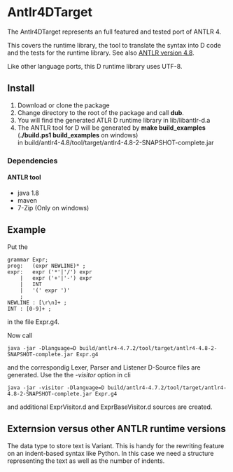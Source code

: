# Antlr4DTarget
The Antlr4DTarget represents an full featured and tested port of ANTLR 4.

This covers the runtime library, the tool to translate the syntax into D code and the tests for the runtime library. See also [ANTLR version 4.8](http://www.antlr.org/).

Like other language ports, this D runtime library uses UTF-8.

## Install
1. Download or clone the package
2. Change directory to the root of the package and call __dub__.
3. You will find the generated ATLR D runtime library in lib/libantlr-d.a
4. The ANTLR tool for D will be generated by __make build_examples__ (__./build.ps1 build_examples__ on windows)  
   in build/antlr4-4.8/tool/target/antlr4-4.8-2-SNAPSHOT-complete.jar
### Dependencies
#### ANTLR tool
- java 1.8
- maven
- 7-Zip (Only on windows)
## Example
Put the

    grammar Expr;
    prog:	(expr NEWLINE)* ;
    expr:	expr ('*'|'/') expr
        |	expr ('+'|'-') expr
        |	INT
        |	'(' expr ')'
        ;
    NEWLINE : [\r\n]+ ;
    INT : [0-9]+ ;

in the file Expr.g4.

Now call

    java -jar -Dlanguage=D build/antlr4-4.7.2/tool/target/antlr4-4.8-2-SNAPSHOT-complete.jar Expr.g4

and the correspondig Lexer, Parser and Listener D-Source files are generated. Use the
the _-visitor_ option in cli

    java -jar -visitor -Dlanguage=D build/antlr4-4.7.2/tool/target/antlr4-4.8-2-SNAPSHOT-complete.jar Expr.g4

and additional ExprVisitor.d and ExprBaseVisitor.d sources are created.

## Externsion versus other ANTLR runtime versions

The data type to store text is Variant. This is handy for the rewriting feature on an indent-based syntax like Python. In this case we need a structure representing the text as well as the number of indents.

